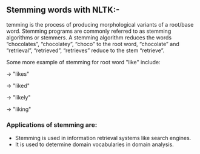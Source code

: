 
## Stemming words with NLTK:-

temming is the process of producing morphological variants of a root/base word. Stemming programs are commonly referred to as stemming algorithms or stemmers. A stemming algorithm reduces the words “chocolates”, “chocolatey”, “choco” to the root word, “chocolate” and “retrieval”, “retrieved”, “retrieves” reduce to the stem “retrieve”.

Some more example of stemming for root word "like" include:

-> "likes"

-> "liked"

-> "likely"

-> "liking"


### Applications of stemming are:

* Stemming is used in information retrieval systems like search engines.
* It is used to determine domain vocabularies in domain analysis.
